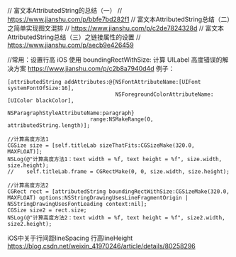 
//    富文本AttributedString的总结（一）
//    https://www.jianshu.com/p/bbfe7bd282f1
//    富文本AttributedString总结（二）之简单实现图文混排
//    https://www.jianshu.com/p/c2de7824328d
//    富文本AttributedString总结（三）之链接属性的设置
//    https://www.jianshu.com/p/aecb9e426459



 
//常用：设置行高
iOS 使用 boundingRectWithSize: 计算 UILabel 高度错误的解决方案
https://www.jianshu.com/p/c2b8a7940d4d
例子：
``` 
[attributedString addAttributes:@{NSFontAttributeName:[UIFont systemFontOfSize:16],
                                  NSForegroundColorAttributeName: [UIColor blackColor],
                                  NSParagraphStyleAttributeName:paragraph}
                          range:NSMakeRange(0, attributedString.length)];
```
```
//计算高度方法1
CGSize size = [self.titleLab sizeThatFits:CGSizeMake(320.0, MAXFLOAT)];
NSLog(@"计算高度方法1：text width = %f, text height = %f", size.width, size.height);
//    self.titleLab.frame = CGRectMake(0, 0, size.width, size.height);

//计算高度方法2
CGRect rect = [attributedString boundingRectWithSize:CGSizeMake(320.0, MAXFLOAT) options:NSStringDrawingUsesLineFragmentOrigin | NSStringDrawingUsesFontLeading context:nil];
CGSize size2 = rect.size;
NSLog(@"计算高度方法2：text width = %f, text height = %f", size2.width, size2.height);
```



iOS中关于行间距lineSpacing 行高lineHeight
https://blog.csdn.net/weixin_41970246/article/details/80258296
